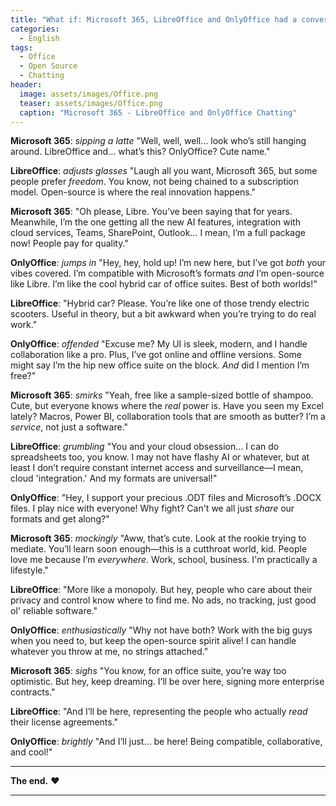 ```yaml
---
title: "What if: Microsoft 365, LibreOffice and OnlyOffice had a conversation (today)?"
categories:
  - English
tags:
  - Office
  - Open Source
  - Chatting
header:
  image: assets/images/Office.png
  teaser: assets/images/Office.png
  caption: "Microsoft 365 - LibreOffice and OnlyOffice Chatting"
---
```


**Microsoft 365**: *sipping a latte* "Well, well, well… look who’s still hanging around. LibreOffice and… what’s this? OnlyOffice? Cute name."

**LibreOffice**: *adjusts glasses* "Laugh all you want, Microsoft 365, but some people prefer *freedom*. You know, not being chained to a subscription model. Open-source is where the real innovation happens."

**Microsoft 365**: "Oh please, Libre. You’ve been saying that for years. Meanwhile, I’m the one getting all the new AI features, integration with cloud services, Teams, SharePoint, Outlook… I mean, I’m a full package now! People pay for quality."

**OnlyOffice**: *jumps in* "Hey, hey, hold up! I’m new here, but I’ve got *both* your vibes covered. I’m compatible with Microsoft’s formats *and* I’m open-source like Libre. I’m like the cool hybrid car of office suites. Best of both worlds!"

**LibreOffice**: "Hybrid car? Please. You’re like one of those trendy electric scooters. Useful in theory, but a bit awkward when you’re trying to do real work."

**OnlyOffice**: *offended* "Excuse me? My UI is sleek, modern, and I handle collaboration like a pro. Plus, I’ve got online and offline versions. Some might say I’m the hip new office suite on the block. *And* did I mention I’m free?"

**Microsoft 365**: *smirks* "Yeah, free like a sample-sized bottle of shampoo. Cute, but everyone knows where the *real* power is. Have you seen my Excel lately? Macros, Power BI, collaboration tools that are smooth as butter? I’m a *service*, not just a software."

**LibreOffice**: *grumbling* "You and your cloud obsession… I can do spreadsheets too, you know. I may not have flashy AI or whatever, but at least I don’t require constant internet access and surveillance—I mean, cloud 'integration.' And my formats are universal!"

**OnlyOffice**: "Hey, I support your precious .ODT files and Microsoft’s .DOCX files. I play nice with everyone! Why fight? Can't we all just *share* our formats and get along?"

**Microsoft 365**: *mockingly* "Aww, that’s cute. Look at the rookie trying to mediate. You’ll learn soon enough—this is a cutthroat world, kid. People love me because I’m *everywhere*. Work, school, business. I'm practically a lifestyle."

**LibreOffice**: "More like a monopoly. But hey, people who care about their privacy and control know where to find me. No ads, no tracking, just good ol' reliable software."

**OnlyOffice**: *enthusiastically* "Why not have both? Work with the big guys when you need to, but keep the open-source spirit alive! I can handle whatever you throw at me, no strings attached."

**Microsoft 365**: *sighs* "You know, for an office suite, you’re way too optimistic. But hey, keep dreaming. I’ll be over here, signing more enterprise contracts."

**LibreOffice**: "And I’ll be here, representing the people who actually *read* their license agreements."

**OnlyOffice**: *brightly* "And I’ll just… be here! Being compatible, collaborative, and cool!"

---

**The end.** ❤

---
